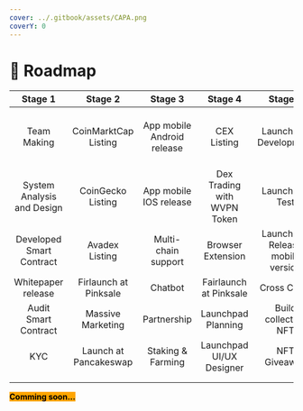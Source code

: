 ```yaml
---
cover: ../.gitbook/assets/CAPA.png
coverY: 0
---
```


# 🔸 Roadmap

|          Stage 1           |        Stage 2        |           Stage 3          |           Stage 4           |              Stage 5             |                Stage 6                |
| :------------------------: | :-------------------: | :------------------------: | :-------------------------: | :------------------------------: | :-----------------------------------: |
|         Team Making        |  CoinMarktCap Listing | App mobile Android release |         CEX Listing         |       Launchpad Development      | Under Construction update coming soon |
| System Analysis and Design |   CoinGecko Listing   |   App mobile IOS release   | Dex Trading with WVPN Token |          Launchpad Test          |              Stay Tuned !             |
|  Developed Smart Contract  |     Avadex Listing    |     Multi-chain support    |      Browser Extension      | Launchpad Release mobile version |                                       |
|     Whitepaper release     | Firlaunch at Pinksale |           Chatbot          |    Fairlaunch at Pinksale   |            Cross Chain           |                                       |
|    Audit Smart Contract    |   Massive Marketing   |         Partnership        |      Launchpad Planning     |       Build collection NFT       |                                       |
|             KYC            | Launch at Pancakeswap |      Staking & Farming     |   Launchpad UI/UX Designer  |           NFT Giveaway           |                                       |
|                            |                       |                            |                             |                                  |                                       |
|                            |                       |                            |                             |                                  |                                       |

<mark style="background-color:orange;">**Comming soon...**</mark>
